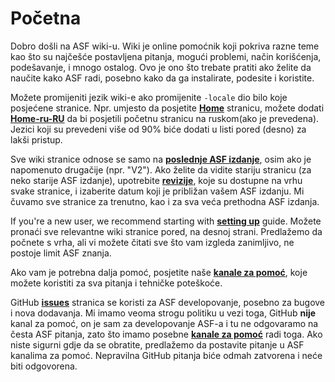 # Početna

Dobro došli na ASF wiki-u. Wiki je online pomoćnik koji pokriva razne teme kao što su najčešće postavljena pitanja, mogući problemi, način korišćenja, podešavanje, i mnogo ostalog. Ovo je ono što trebate pratiti ako želite da naučite kako ASF radi, posebno kako da ga instalirate, podesite i koristite.

Možete promijeniti jezik wiki-e ako promijenite `-locale` dio bilo koje posjećene stranice. Npr. umjesto da posjetite **[Home](https://github.com/JustArchiNET/ArchiSteamFarm/wiki/Home)** stranicu, možete dodati **[Home-ru-RU](https://github.com/JustArchiNET/ArchiSteamFarm/wiki/Home-ru-RU)** da bi posjetili početnu stranicu na ruskom(ako je prevedena). Jezici koji su prevedeni više od 90% biće dodati u listi pored (desno) za lakši pristup.

Sve wiki stranice odnose se samo na **[poslednje ASF izdanje](https://github.com/JustArchiNET/ArchiSteamFarm/releases)**, osim ako je napomenuto drugačije (npr. "V2"). Ako želite da vidite stariju stranicu (za neko starije ASF izdanje), upotrebite **[revizije](https://github.com/JustArchiNET/ArchiSteamFarm/wiki/_history)**, koje su dostupne na vrhu svake stranice, i izaberite datum koji je približan vašem ASF izdanju. Mi čuvamo sve stranice za trenutno, kao i za sva veća prethodna ASF izdanja.

If you're a new user, we recommend starting with **[setting up](https://github.com/JustArchiNET/ArchiSteamFarm/wiki/Setting-up)** guide. Možete pronaći sve relevantne wiki stranice pored, na desnoj strani. Predlažemo da počnete s vrha, ali vi možete čitati sve što vam izgleda zanimljivo, ne postoje limit ASF znanja.

Ako vam je potrebna dalja pomoć, posjetite naše **[kanale za pomoć](https://github.com/JustArchiNET/ArchiSteamFarm/blob/main/.github/SUPPORT.md)**, koje možete koristiti za sva pitanja i tehničke poteškoće.

GitHub **[issues](https://github.com/JustArchiNET/ArchiSteamFarm/issues)** stranica se koristi za ASF developovanje, posebno za bugove i nova dodavanja. Mi imamo veoma strogu politiku u vezi toga, GitHub **nije** kanal za pomoć, on je sam za developovanje ASF-a i tu ne odgovaramo na česta ASF pitanja, zato što imamo posebne **[kanale za pomoć](https://github.com/JustArchiNET/ArchiSteamFarm/blob/main/.github/SUPPORT.md)** radi toga. Ako niste sigurni gdje da se obratite, predlažemo da postavite pitanje u ASF kanalima za pomoć. Nepravilna GitHub pitanja biće odmah zatvorena i neće biti odgovorena.